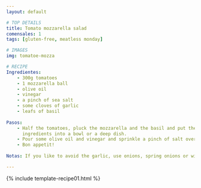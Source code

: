 ```yaml
---
layout: default

# TOP DETAILS
title: Tomato mozzarella salad
comensales: 1
tags: [gluten-free, meatless monday]

# IMAGES
img: tomatoe-mozza

# RECIPE
Ingredientes:
    - 300g tomatoes
    - 1 mozzarella ball
    - olive oil
    - vinegar
    - a pinch of sea salt
    - some cloves of garlic
    - leafs of basil
        
Pasos:
    - Half the tomatoes, pluck the mozzarella and the basil and put the
      ingredients into a bowl or a deep dish.
    - Pour some olive oil and vinegar and sprinkle a pinch of salt over it.
    - Bon appetit!
  
Notas: If you like to avoid the garlic, use onions, spring onions or wild garlic instead. 

---
```

<!--more-->

{% include template-recipe01.html %}

